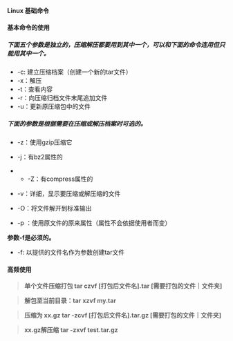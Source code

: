 #### Linux 基础命令

#### 基本命令的使用
##### 下面五个参数是独立的，压缩解压都要用到其中一个，可以和下面的命令连用但只能用其中一个。
* -c: 建立压缩档案（创建一个新的tar文件）
* -x：解压
* -t：查看内容
* -r：向压缩归档文件末尾追加文件
* -u：更新原压缩包中的文件
 
##### 下面的参数是根据需要在压缩或解压档案时可选的。
* -z：使用gzip压缩它
* -j：有bz2属性的
* * -Z：有compress属性的
* -v：详细，显示要压缩或解压缩的文件
* -O：将文件解开到标准输出
 
* -p ：使用原文件的原来属性（属性不会依据使用者而变）
 
**参数-f是必须的。**
* -f: 以提供的文件名作为参数创建tar文件

#### 高频使用
> **单个文件压缩打包 tar czvf        [打包后文件名].tar           [需要打包的文件｜文件夹]**

> **解包至当前目录：tar xzvf my.tar**

> **压缩为 xx.gz tar -zcvf   [打包后文件名].tar.gz   [需要打包的文件｜文件夹]**

> **xx.gz解压缩 tar -zxvf test.tar.gz**